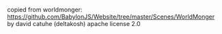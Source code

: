 
copied from worldmonger: https://github.com/BabylonJS/Website/tree/master/Scenes/WorldMonger
by david catuhe (deltakosh)
apache license 2.0
